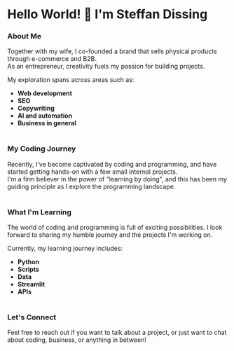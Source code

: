 # Hello World! 👋 I'm Steffan Dissing

### **About Me**
Together with my wife, I co-founded a brand that sells physical products through e-commerce and B2B.<br>
As an entrepreneur, creativity fuels my passion for building projects.<br> 

My exploration spans across areas such as:
- **Web development**
- **SEO**
- **Copywriting**
- **AI and automation**
- **Business in general**
<br/><br/>

### **My Coding Journey**
Recently, I've become captivated by coding and programming, and have started getting hands-on with a few small internal projects.<br>
I'm a firm believer in the power of "learning by doing", and this has been my guiding principle as I explore the programming landscape.
<br/><br/>

### **What I'm Learning**
The world of coding and programming is full of exciting possibilities.
I look forward to sharing my humble journey and the projects I'm working on.

Currently, my learning journey includes:
- **Python**
- **Scripts**
- **Data**
- **Streamlit**
- **APIs**
<br/><br/>

### **Let's Connect**
Feel free to reach out if you want to talk about a project, or just want to chat about coding, business, or anything in between!

<!---
Formand-1/Formand-1 is a ✨ special ✨ repository because its `README.md` (this file) appears on your GitHub profile.
You can click the Preview link to take a look at your changes.
--->
